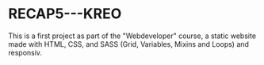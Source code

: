 # RECAP5---KREO
This is a first project as part of the "Webdeveloper" course, a static website made with HTML, CSS, and SASS (Grid, Variables, Mixins and Loops) and responsiv.

